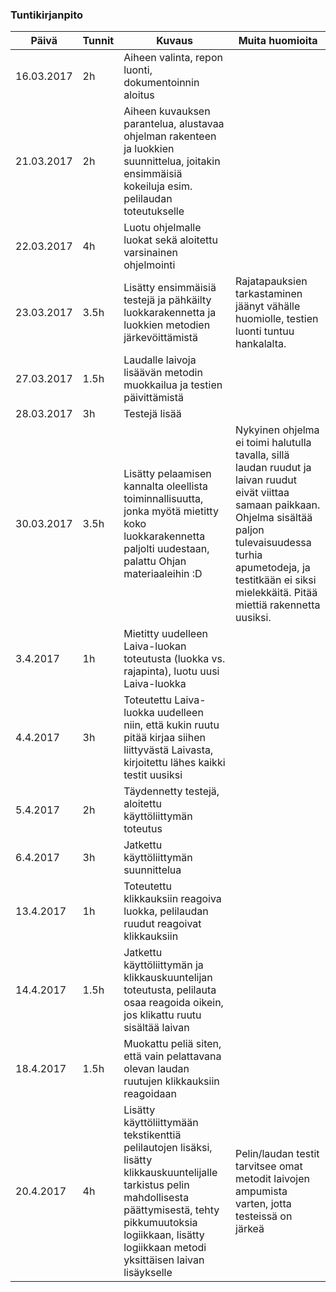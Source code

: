 ### Tuntikirjanpito
Päivä | Tunnit | Kuvaus | Muita huomioita
--------------- | ----- | ------ | ------
16.03.2017 | 2h | Aiheen valinta, repon luonti, dokumentoinnin aloitus
21.03.2017 | 2h | Aiheen kuvauksen parantelua, alustavaa ohjelman rakenteen ja luokkien suunnittelua, joitakin ensimmäisiä kokeiluja esim. pelilaudan toteutukselle
22.03.2017 | 4h | Luotu ohjelmalle luokat sekä aloitettu varsinainen ohjelmointi
23.03.2017 | 3.5h | Lisätty ensimmäisiä testejä ja pähkäilty luokkarakennetta ja luokkien metodien järkevöittämistä | Rajatapauksien tarkastaminen jäänyt vähälle huomiolle, testien luonti tuntuu hankalalta.
27.03.2017 | 1.5h | Laudalle laivoja lisäävän metodin muokkailua ja testien päivittämistä
28.03.2017 | 3h | Testejä lisää
30.03.2017 | 3.5h | Lisätty pelaamisen kannalta oleellista toiminnallisuutta, jonka myötä mietitty koko luokkarakennetta paljolti uudestaan, palattu Ohjan materiaaleihin :D | Nykyinen ohjelma ei toimi halutulla tavalla, sillä laudan ruudut ja laivan ruudut eivät viittaa samaan paikkaan. Ohjelma sisältää paljon tulevaisuudessa turhia apumetodeja, ja testitkään ei siksi mielekkäitä. Pitää miettiä rakennetta uusiksi.
3.4.2017 | 1h | Mietitty uudelleen Laiva-luokan toteutusta (luokka vs. rajapinta), luotu uusi Laiva-luokka
4.4.2017 | 3h | Toteutettu Laiva-luokka uudelleen niin, että kukin ruutu pitää kirjaa siihen liittyvästä Laivasta, kirjoitettu lähes kaikki testit uusiksi
5.4.2017 | 2h | Täydennetty testejä, aloitettu käyttöliittymän toteutus
6.4.2017 | 3h | Jatkettu käyttöliittymän suunnittelua
13.4.2017 | 1h | Toteutettu klikkauksiin reagoiva luokka, pelilaudan ruudut reagoivat klikkauksiin
14.4.2017 | 1.5h | Jatkettu käyttöliittymän ja klikkauskuuntelijan toteutusta, pelilauta osaa reagoida oikein, jos klikattu ruutu sisältää laivan
18.4.2017 | 1.5h | Muokattu peliä siten, että vain pelattavana olevan laudan ruutujen klikkauksiin reagoidaan
20.4.2017 | 4h | Lisätty käyttöliittymään tekstikenttiä pelilautojen lisäksi, lisätty klikkauskuuntelijalle tarkistus pelin mahdollisesta päättymisestä, tehty pikkumuutoksia logiikkaan, lisätty logiikkaan metodi yksittäisen laivan lisäykselle | Pelin/laudan testit tarvitsee omat metodit laivojen ampumista varten, jotta testeissä on järkeä

